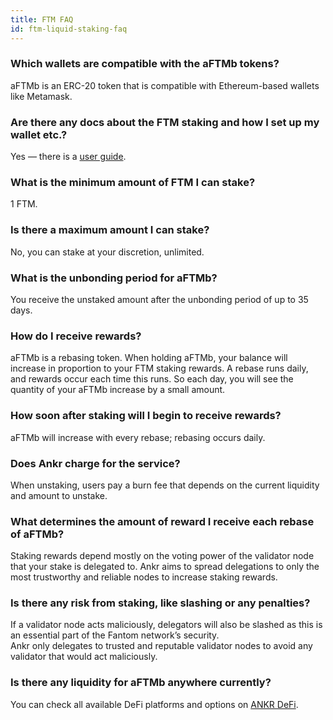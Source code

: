 ```yaml
---
title: FTM FAQ
id: ftm-liquid-staking-faq
---
```


### Which wallets are compatible with the aFTMb tokens?

aFTMb is an ERC-20 token that is compatible with Ethereum-based wallets like Metamask.


### Are there any docs about the FTM staking and how I set up my wallet etc.?

Yes — there is a [user guide](https://www.ankr.com/docs/Earn/liquid-staking/ftm/stake-ftm).


### What is the minimum amount of FTM I can stake?
 
1 FTM.


### Is there a maximum amount I can stake?

No, you can stake at your discretion, unlimited.  


### What is the unbonding period for aFTMb?

You receive the unstaked amount after the unbonding period of up to 35 days.


### How do I receive rewards? 

aFTMb is a rebasing token. When holding aFTMb, your balance will increase in proportion to your FTM staking rewards. 
A rebase runs daily, and rewards occur each time this runs. 
So each day, you will see the quantity of your aFTMb increase by a small amount. 


### How soon after staking will I begin to receive rewards?

aFTMb will increase with every rebase; rebasing occurs daily. 


### Does Ankr charge for the service?

When unstaking, users pay a burn fee that depends on the current liquidity and amount to unstake.


### What determines the amount of reward I receive each rebase of aFTMb?

Staking rewards depend mostly on the voting power of the validator node that your stake is delegated to.
Ankr aims to spread delegations to only the most trustworthy and reliable nodes to increase staking rewards.
 

### Is there any risk from staking, like slashing or any penalties?

If a validator node acts maliciously, delegators will also be slashed as this is an essential part of the Fantom network’s security.  
Ankr only delegates to trusted and reputable validator nodes to avoid any validator that would act maliciously.


### Is there any liquidity for aFTMb anywhere currently?

You can check all available DeFi platforms and options on [ANKR DeFi](https://www.ankr.com/earn/defi/trade/?from=aFTMb&to=FTM).